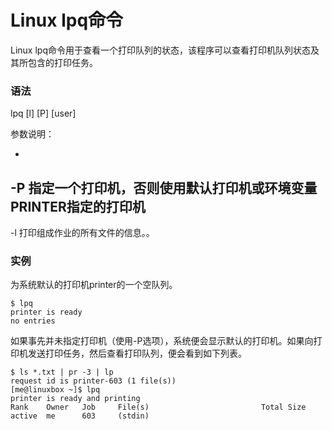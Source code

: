 # Linux lpq命令

Linux lpq命令用于查看一个打印队列的状态，该程序可以查看打印机队列状态及其所包含的打印任务。

### 语法

lpq [l] [P] [user]

参数说明：

- 
-P 指定一个打印机，否则使用默认打印机或环境变量PRINTER指定的打印机
- 
-l 打印组成作业的所有文件的信息。。

### 实例

为系统默认的打印机printer的一个空队列。

    $ lpq  
    printer is ready  
    no entries 
    

如果事先并未指定打印机（使用-P选项），系统便会显示默认的打印机。如果向打印机发送打印任务，然后查看打印队列，便会看到如下列表。

    $ ls *.txt | pr -3 | lp  
    request id is printer-603 (1 file(s))  
    [me@linuxbox ~]$ lpq  
    printer is ready and printing  
    Rank    Owner   Job     File(s)                         Total Size  
    active  me      603     (stdin)        
    